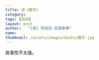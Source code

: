 ```yaml
---
title: 读《魔手》 
category:  
tags: [阅读]  
layout: post  
author:   "[英] 阿加莎·克里斯蒂"
name: 
thumbnail: /assets/images/books/魔手.jpg
---
```


故事性不太强。